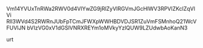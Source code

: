 Vm14YVUxTnRWa2RWV0d4VlYwZG9jRlZyVlRGVmJGcHlWV3RPVlZKclZqVlVi
Rll3WVd4S2RWRnJUbFpTCmJFWXpWWHBDVDJSR1ZuVmFSMnhoQ21WcVFUVlJN
bVIzVG0xV1dGSlVNRXREYm1oMVkyYzlQUW9LZUdwbAoKanN3

urt